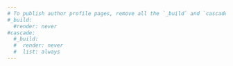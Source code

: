 ```yaml
---
# To publish author profile pages, remove all the `_build` and `cascade` settings below.
#_build:
  #render: never
#cascade:
  #_build:
  #  render: never
  #  list: always
---
```

